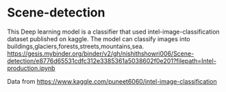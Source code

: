 # Scene-detection
This Deep learning model is a classifier that used intel-image-classification dataset published on kaggle. The model can classify images into buildings,glaciers,forests,streets,mountains,sea.
https://gesis.mybinder.org/binder/v2/gh/nishithshowri006/Scene-detection/e8776d65531cdfc312e3385361a5038602f0e201?filepath=Intel-production.ipynb

Data from https://www.kaggle.com/puneet6060/intel-image-classification

